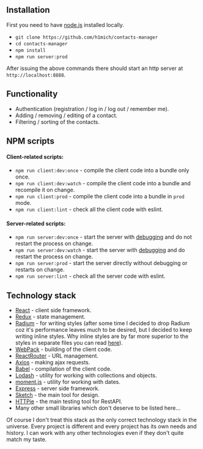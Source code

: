## Installation
First you need to have [node.js](https://nodejs.org/en/) installed locally.

- `git clone https://github.com/h1mich/contacts-manager`
- `cd contacts-manager`
- `npm install`
- `npm run server:prod`

After issuing the above commands there should start an http server at `http://localhost:8888`.

## Functionality 
- Authentication (registration / log in / log out / remember me).
- Adding / removing / editing of a contact.
- Filtering / sorting of the contacts.

## NPM scripts
#### Client-related scripts:
- `npm run client:dev:once` - compile the client code into a bundle only once.
- `npm run client:dev:watch` - compile the client code into a bundle and recompile it on change.
- `npm run client:prod` - compile the client code into a bundle in `prod` mode.
- `npm run client:lint` - check all the client code with eslint.
#### Server-related scripts:
- `npm run server:dev:once` - start the server with [debugging](https://medium.com/@paul_irish/debugging-node-js-nightlies-with-chrome-devtools-7c4a1b95ae27) and do not restart the process on change.
- `npm run server:dev:watch` - start the server with [debugging](https://medium.com/@paul_irish/debugging-node-js-nightlies-with-chrome-devtools-7c4a1b95ae27) and do restart the process on change.
- `npm run server:prod` - start the server directly without debugging or restarts on change.
- `npm run server:lint` - check all the server code with eslint.

## Technology stack
- [React](https://reactjs.org/) - client side framework.
- [Redux](https://redux.js.org/) - state management.
- [Radium](https://github.com/FormidableLabs/radium) - for writing styles (after some time I decided to drop Radium coz it's performance leaves much to be desired, but I decided to keep writing inline styles. Why inline styles are by far more superior to the styles in separate files you can read [here](https://speakerdeck.com/vjeux/react-css-in-js)).
- [WebPack](https://webpack.js.org/) - building of the client code.
- [ReactRouter](https://reacttraining.com/react-router/) - URL management.
- [Axios](https://github.com/axios/axios) - making ajax requests.
- [Babel](https://babeljs.io/) - compilation of the client code.
- [Lodash](https://lodash.com/) - utility for working with collections and objects. 
- [moment.js](https://momentjs.com/) - utility for working with dates.
- [Express](http://expressjs.com/) - server side framework.
- [Sketch](https://www.sketchapp.com/) - the main tool for design.
- [HTTPie](https://httpie.org/) - the main testing tool for RestAPI.
- Many other small libraries which don't deserve to be listed here...

Of course I don't treat this stack as the only correct technology stack in the universe. Every project is different and every project has its own needs and history. I can work with any other technologies even if they don't quite match my taste.  
